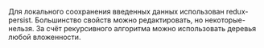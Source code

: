 Для локального соохранения введенных данных использован redux-persist.
Большинство свойств можно редактировать, но некоторые-нельзя.
За счёт рекурсивного алгоритма можно использовать деревья любой вложенности.

